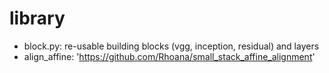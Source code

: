 # library
- block.py: re-usable building blocks (vgg, inception, residual) and layers
- align_affine: 'https://github.com/Rhoana/small_stack_affine_alignment'
